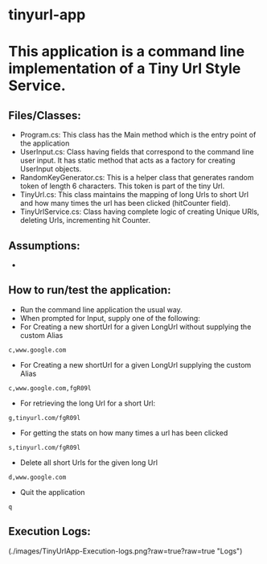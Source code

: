 # tinyurl-app
# This application is a command line implementation of a Tiny Url Style Service.

## Files/Classes:

* Program.cs: This class has the Main method which is the entry point of the application
* UserInput.cs: Class having fields that correspond to the command line user input. It has static method that acts as a factory for creating UserInput objects.
* RandomKeyGenerator.cs: This is a helper class that generates random token of length 6 characters. This token is part of the tiny Url.
* TinyUrl.cs: This class maintains the mapping of long Urls to short Url and how many times the url has been clicked (hitCounter field).
* TinyUrlService.cs: Class having complete logic of creating Unique URls, deleting Urls, incrementing hit Counter.

## Assumptions:

* 


## How to run/test the application:

* Run the command line application the usual way.
* When prompted for Input, supply one of the following:
 * For Creating a new shortUrl for a given LongUrl without supplying the custom Alias
 ```
 c,www.google.com
 ```
 * For Creating a new shortUrl for a given LongUrl supplying the custom Alias
 ```
 c,www.google.com,fgR09l
 ```
 * For retrieving the long Url for a short Url:
 ```
 g,tinyurl.com/fgR09l
 ```
 * For getting the stats on how many times a url has been clicked
 ```
 s,tinyurl.com/fgR09l
 ```
 * Delete all short Urls for the given long Url
 ```
 d,www.google.com
 ```
 * Quit the application
 ```
 q
 ```

## Execution Logs:


(./images/TinyUrlApp-Execution-logs.png?raw=true?raw=true "Logs")
